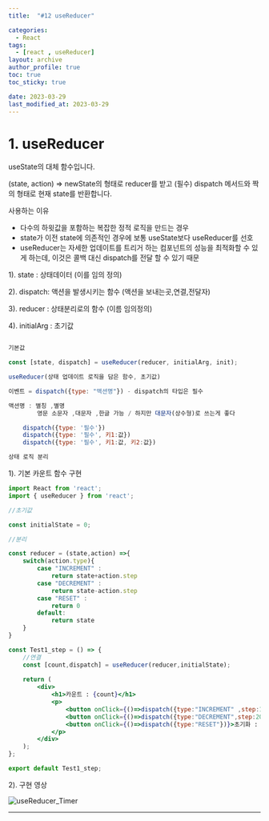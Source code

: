 ```yaml
---
title:  "#12 useReducer"

categories:
  - React
tags:
  - [react , useReducer]
layout: archive
author_profile: true
toc: true
toc_sticky: true

date: 2023-03-29
last_modified_at: 2023-03-29
---
```


# 1. useReducer

useState의 대체 함수입니다. 

(state, action) => newState의 형태로 reducer를 받고 (필수) dispatch 메서드와 짝의 형태로 현재 state를 반환합니다.

사용하는 이유

- 다수의 하윗값을 포함하는 복잡한 정적 로직을 만드는 경우
- state가 이전 state에 의존적인 경우에 보통 useState보다 useReducer를 선호
- useReducer는 자세한 업데이트를 트리거 하는 컴포넌트의 성능을 최적화할 수 있게 하는데, 이것은 콜백 대신 dispatch를 전달 할 수 있기 때문

1). state : 상태데이터 (이를 임의 정의)

2). dispatch: 액션을 발생시키는 함수 (액션을 보내는곳,연결,전달자)

3). reducer : 상태분리로의 함수 (이름 임의정의)

4). initialArg : 초기값

```jsx

기본값

const [state, dispatch] = useReducer(reducer, initialArg, init); 

useReducer(상태 업데이트 로직을 담은 함수, 초기값)

이벤트 = dispatch({type: "액션명"}) - dispatch의 타입은 필수

액션명 : 별칭 ,별명 
        영문 소문자 ,대문자 ,한글 가능 / 하지만 대문자(상수형)로 쓰는게 좋다

    dispatch({type: '필수'})
    dispatch({type: '필수', 키1:값})
    dispatch({type: '필수', 키1:값, 키2:값})

상태 로직 분리
```

1). 기본 카운트 함수 구현

```jsx
import React from 'react';
import { useReducer } from 'react';

//초기값

const initialState = 0;

//분리

const reducer = (state,action) =>{
    switch(action.type){
        case "INCREMENT" : 
            return state+action.step
        case "DECREMENT" : 
            return state-action.step
        case "RESET" : 
            return 0
        default:
            return state
    }
}

const Test1_step = () => {
    //연결
    const [count,dispatch] = useReducer(reducer,initialState);
    
    return (
        <div>
            <h1>카운트 : {count}</h1>
            <p>
                <button onClick={()=>dispatch({type:"INCREMENT" ,step:10})}>10씩 증가 : INCREMENT</button>
                <button onClick={()=>dispatch({type:"DECREMENT",step:20})}>20씩 감소 : DECREMENT</button>
                <button onClick={()=>dispatch({type:"RESET"})}>초기화 : RESET</button>
            </p>
        </div>
    );
};

export default Test1_step;
```

2). 구현 영상

![useReducer_Timer](https://user-images.githubusercontent.com/91298955/228571100-38b1df03-d788-4f8f-9987-63d7f8f8393b.gif)

---